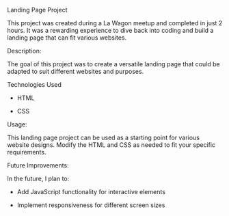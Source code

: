 Landing Page Project

This project was created during a La Wagon meetup and completed in just 2 hours. 
It was a rewarding experience to dive back into coding and build a landing page that can fit various websites.

Description:

The goal of this project was to create a versatile landing page that could be adapted to suit different websites and purposes.

Technologies Used

* HTML

* CSS

Usage:

This landing page project can be used as a starting point for various website designs. 
Modify the HTML and CSS as needed to fit your specific requirements.

Future Improvements:

In the future, I plan to:

* Add JavaScript functionality for interactive elements

* Implement responsiveness for different screen sizes
